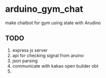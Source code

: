 # arduino_gym_chat
 make chatbot for gym using state with Arudino

## TODO 
 1. express js server
 2. api for checking signal from aruino
 3. json parsing
 4. communicate with kakao open builder obt
 5. 